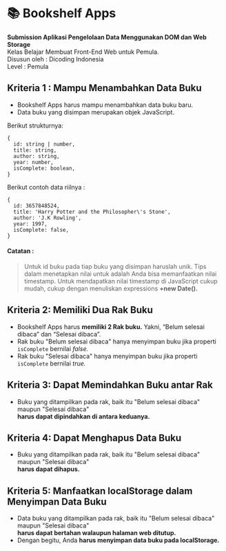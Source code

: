 # 📚 Bookshelf Apps
**Submission Aplikasi Pengelolaan Data Menggunakan DOM dan Web Storage**<br>
Kelas Belajar Membuat Front-End Web untuk Pemula.<br>
Disusun oleh : Dicoding Indonesia<br>
Level : Pemula

## Kriteria 1 : Mampu Menambahkan Data Buku

* Bookshelf Apps harus mampu menambahkan data buku baru.
* Data buku yang disimpan merupakan objek JavaScript.

Berikut strukturnya:

    {
      id: string | number,
      title: string,
      author: string,
      year: number,
      isComplete: boolean,
    }

Berikut contoh data riilnya :

    {
      id: 3657848524,
      title: 'Harry Potter and the Philosopher\'s Stone',
      author: 'J.K Rowling',
      year: 1997,
      isComplete: false,
    }
    
#### Catatan :

> Untuk id buku pada tiap buku yang disimpan haruslah unik. Tips dalam menetapkan nilai untuk adalah Anda bisa memanfaatkan nilai 
timestamp. Untuk mendapatkan nilai timestamp di JavaScript cukup mudah, cukup dengan menuliskan expressions **+new Date().**

## Kriteria 2: Memiliki Dua Rak Buku
* Bookshelf Apps harus **memiliki 2 Rak buku.** Yakni, “Belum selesai dibaca” dan “Selesai dibaca”.
* Rak buku "Belum selesai dibaca" hanya menyimpan buku jika properti `isComplete` bernilai *false.*
* Rak buku "Selesai dibaca" hanya menyimpan buku jika properti `isComplete` bernilai *true.*

## Kriteria 3: Dapat Memindahkan Buku antar Rak
* Buku yang ditampilkan pada rak, baik itu "Belum selesai dibaca" maupun "Selesai dibaca"<br>
**harus dapat dipindahkan di antara keduanya.**

## Kriteria 4: Dapat Menghapus Data Buku
* Buku yang ditampilkan pada rak, baik itu "Belum selesai dibaca" maupun "Selesai dibaca"<br>
**harus dapat dihapus.**

## Kriteria 5: Manfaatkan localStorage dalam Menyimpan Data Buku
* Data buku yang ditampilkan pada rak, baik itu "Belum selesai dibaca" maupun "Selesai dibaca"<br>
**harus dapat bertahan walaupun halaman web ditutup.**
* Dengan begitu, Anda **harus menyimpan data buku pada localStorage.**

